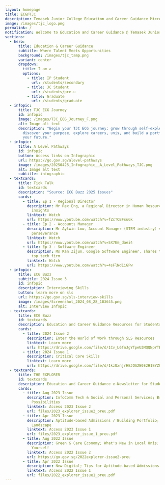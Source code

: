 ```yaml
---
layout: homepage
title: ECG@TJC
description: Temasek Junior College Education and Career Guidance Microsite
image: /images/tjc_logo.png
permalink: /
notification: Welcome to Education and Career Guidance @ Temasek Junior College!
sections:
  - hero:
      title: Education & Career Guidance
      subtitle: Where Talent Meets Opportunities
      background: /images/tjc_tamp.png
      variant: center
      dropdown:
        title: I am a
        options:
          - title: IP Student
            url: /students/secondary
          - title: JC Student
            url: /students/pre-u
          - title: Graduate
            url: /students/graduate
  - infopic:
      title: TJC ECG Journey
      id: infopic
      image: /images/TJC_ECG_Journey_F.png
      alt: Image alt text
      description: "Begin your TJC ECG journey: grow through self-exploration,
        discover your purpose, explore careers, unis, and build a portfolio for
        your future."
  - infopic:
      title: A Level Pathways
      id: infopic
      button: Access links on Infographic
      url: https://go.gov.sg/alevel-pathways
      image: /images/20250425_Infographic__A_Level_Pathways_TJC.png
      alt: Image alt text
      subtitle: infographic
  - textcards:
      title: Tick Talk
      id: textcards
      description: "Source: ECG Buzz 2025 Issues"
      cards:
        - title: Ep 1 - Regional Director
          description: Mr Rex Eng, a Regional Director in Human Resources shares industry
            insights
          linktext: Watch
          url: https://www.youtube.com/watch?v=fZcTCBFsuGk
        - title: Ep 2 - Accounts Manager
          description: Mr Aylwin Low, Account Manager (STEM industry) shares challenges &
            perseverance
          linktext: Watch
          url: https://www.youtube.com/watch?v=SX7Em_daei4
        - title: Ep 3 - Software Engineer
          description: Ms Kan Zijun, Google Software Engineer, shares tips & journey to
            top tech firm
          linktext: Watch
          url: https://www.youtube.com/watch?v=4sFlNd1iGPw
  - infopic:
      title: ECG Buzz
      subtitle: 2024 Issue 3
      id: infopic
      description: Interviewing Skills
      button: learn more on sls
      url: https://go.gov.sg/sls-interview-skills
      image: /images/Screenshot_2024_08_28_103645.png
      alt: Interview Infopic
  - textcards:
      title: ECG Buzz
      id: textcards
      description: Education and Career Guidance Resources for Students
      cards:
        - title: 2024 Issue 2
          description: Enter the World of Work through SLS Resources
          linktext: Learn more
          url: https://drive.google.com/file/d/1Cv_L6fnJgYTpeU3MQQNpYTBOgtkivFBR/view?usp=drive_link
        - title: 2024 Issue 1
          description: Critical Core Skills
          linktext: Learn more
          url: https://drive.google.com/file/d/1kzUxnjrHBJOA2E0E2H1EYZk_qSlmRPli/view?usp=drive_link
  - textcards:
      title: THE EXPLORER
      id: textcards
      description: Education and Career Guidance e-Newsletter for Students
      cards:
        - title: Aug 2023 Issue
          description: InfoComm Tech & Social and Personal Services; Broadening Career
            Possibilities
          linktext: Access 2023 Issue 2
          url: files/2023_explorer_issue2_preu.pdf
        - title: Apr 2023 Issue
          description: Aptitude-based Admissions / Building Portfolio; Changing Local Uni
            Landscape
          linktext: Access 2023 Issue 1
          url: files/2023_explorer_issue_1_preu.pdf
        - title: Aug 2022 Issue
          description: Green & Care Economy; What's New in Local Unis; 3 Ways to Develop
            Yourself
          linktext: Access 2022 Issue 2
          url: https://go.gov.sg/2022explorer-issue2-preu
        - title: Apr 2022 Issue
          description: New Digital; Tips for Aptitude-based Admissions & Personal Statements
          linktext: Access 2022 Issue 1
          url: files/2022_explorer_issue1_preu.pdf
---
```

